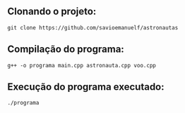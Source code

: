 ## Clonando o projeto:
`git clone https://github.com/savioemanuelf/astronautas`

## Compilação do programa: 

`g++ -o programa main.cpp astronauta.cpp voo.cpp`

## Execução do programa executado:

`./programa`

